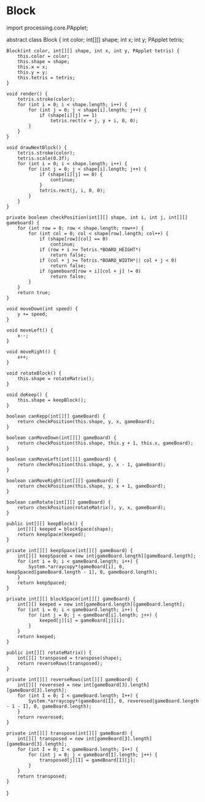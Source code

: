 # Block

import processing.core.PApplet;

abstract class Block {
    int color;
    int[][] shape;
    int x;
    int y;
    PApplet tetris;

    Block(int color, int[][] shape, int x, int y, PApplet tetris) {
        this.color = color;
        this.shape = shape;
        this.x = x;
        this.y = y;
        this.tetris = tetris;
    }

    void render() {
        tetris.stroke(color);
        for (int i = 0; i < shape.length; i++) {
            for (int j = 0; j < shape[i].length; j++) {
                if (shape[i][j] == 1)
                    tetris.rect(x + j, y + i, 0, 0);
            }
        }
    }

    void drawNextBlock() {
        tetris.stroke(color);
        tetris.scale(0.3f);
        for (int i = 0; i < shape.length; i++) {
            for (int j = 0; j < shape[i].length; j++) {
                if (shape[i][j] == 0) {
                    continue;
                }
                tetris.rect(j, i, 0, 0);
            }
        }
    }

    private boolean checkPosition(int[][] shape, int i, int j, int[][] gameboard) {
        for (int row = 0; row < shape.length; row++) {
            for (int col = 0; col < shape[row].length; col++) {
                if (shape[row][col] == 0)
                    continue;
                if (row + i >= Tetris.*BOARD_HEIGHT*)
                    return false;
                if (col + j >= Tetris.*BOARD_WIDTH*|| col + j < 0)
                    return false;
                if (gameboard[row + i][col + j] != 0)
                    return false;
            }
        }
        return true;
    }

    void moveDown(int speed) {
        y += speed;
    }

    void moveLeft() {
        x--;
    }

    void moveRight() {
        x++;
    }

    void rotateBlock() {
        this.shape = rotateMatrix();
    }

    void doKeep() {
        this.shape = keepBlock();
    }

    boolean canKepp(int[][] gameBoard) {
        return checkPosition(this.shape, y, x, gameBoard);
    }

    boolean canMoveDown(int[][] gameBoard) {
        return checkPosition(this.shape, this.y + 1, this.x, gameBoard);
    }

    boolean canMoveLeft(int[][] gameBoard) {
        return checkPosition(this.shape, y, x - 1, gameBoard);
    }

    boolean canMoveRight(int[][] gameBoard) {
        return checkPosition(this.shape, y, x + 1, gameBoard);
    }

    boolean canRotate(int[][] gameBoard) {
        return checkPosition(rotateMatrix(), y, x, gameBoard);
    }

    public int[][] keepBlock() {
        int[][] keeped = blockSpace(shape);
        return keepSpace(keeped);
    }

    private int[][] keepSpace(int[][] gameBoard) {
        int[][] keepSpaced = new int[gameBoard.length][gameBoard.length];
        for (int i = 0; i < gameBoard.length; i++) {
            System.*arraycopy*(gameBoard[i], 0, keepSpaced[gameBoard.length - 1], 0, gameBoard.length);
        }
        return keepSpaced;
    }

    private int[][] blockSpace(int[][] gameBoard) {
        int[][] keeped = new int[gameBoard.length][gameBoard.length];
        for (int i = 0; i < gameBoard.length; i++) {
            for (int j = 0; j < gameBoard[i].length; j++) {
                keeped[j][i] = gameBoard[j][i];
            }
        }
        return keeped;
    }

    public int[][] rotateMatrix() {
        int[][] transposed = transpose(shape);
        return reverseRows(transposed);
    }

    private int[][] reverseRows(int[][] gameBoard) {
        int[][] reveresed = new int[gameBoard[3].length][gameBoard[3].length];
        for (int I = 0; I < gameBoard.length; I++) {
            System.*arraycopy*(gameBoard[I], 0, reveresed[gameBoard.length - 1 - I], 0, gameBoard.length);
        }
        return reveresed;
    }

    private int[][] transpose(int[][] gameBoard) {
        int[][] transposed = new int[gameBoard[3].length][gameBoard[3].length];
        for (int I = 0; I < gameBoard.length; I++) {
            for (int j = 0; j < gameBoard[I].length; j++) {
                transposed[j][I] = gameBoard[I][j];
            }
        }
        return transposed;
    }
}
